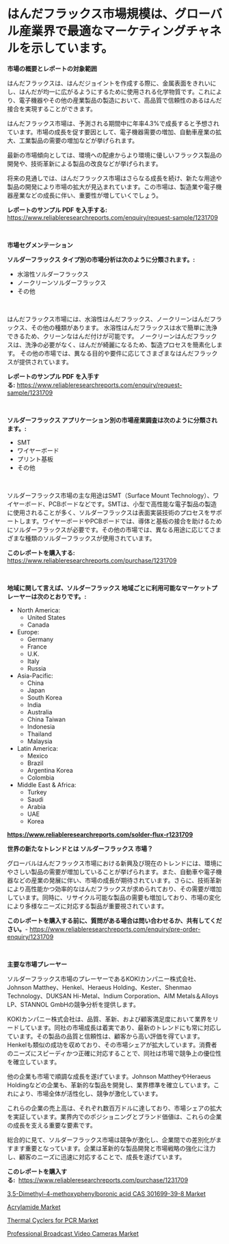 <p><h1>はんだフラックス市場規模は、グローバル産業界で最適なマーケティングチャネルを示しています。</h1></p><p><strong>市場の概要とレポートの対象範囲</strong></p>
<p><p>はんだフラックスは、はんだジョイントを作成する際に、金属表面をきれいにし、はんだが均一に広がるようにするために使用される化学物質です。これにより、電子機器やその他の産業製品の製造において、高品質で信頼性のあるはんだ接合を実現することができます。</p><p>はんだフラックス市場は、予測される期間中に年率4.3%で成長すると予想されています。市場の成長を促す要因として、電子機器需要の増加、自動車産業の拡大、工業製品の需要の増加などが挙げられます。</p><p>最新の市場傾向としては、環境への配慮からより環境に優しいフラックス製品の開発や、技術革新による製品の改良などが挙げられます。</p><p>将来の見通しでは、はんだフラックス市場はさらなる成長を続け、新たな用途や製品の開発により市場の拡大が見込まれています。この市場は、製造業や電子機器産業などの成長に伴い、重要性が増していくでしょう。</p></p>
<p><strong>レポートのサンプル PDF を入手する:</strong> <a href="https://www.reliableresearchreports.com/enquiry/request-sample/1231709">https://www.reliableresearchreports.com/enquiry/request-sample/1231709</a></p>
<p>&nbsp;</p>
<p><strong>市場セグメンテーション</strong></p>
<p><strong>ソルダーフラックス タイプ別の市場分析は次のように分類されます。:</strong></p>
<p><ul><li>水溶性ソルダーフラックス</li><li>ノークリーンソルダーフラックス</li><li>その他</li></ul></p>
<p>&nbsp;</p>
<p><p>はんだフラックス市場には、水溶性はんだフラックス、ノークリーンはんだフラックス、その他の種類があります。 水溶性はんだフラックスは水で簡単に洗浄できるため、クリーンなはんだ付けが可能です。 ノークリーンはんだフラックスは、洗浄の必要がなく、はんだが綺麗になるため、製造プロセスを簡素化します。 その他の市場では、異なる目的や要件に応じてさまざまなはんだフラックスが提供されています。</p></p>
<p><strong>レポートのサンプル PDF を入手する:</strong>&nbsp;<a href="https://www.reliableresearchreports.com/enquiry/request-sample/1231709">https://www.reliableresearchreports.com/enquiry/request-sample/1231709</a></p>
<p>&nbsp;</p>
<p><strong> ソルダーフラックス アプリケーション別の市場産業調査は次のように分類されます。:</strong></p>
<p><ul><li>SMT</li><li>ワイヤーボード</li><li>プリント基板</li><li>その他</li></ul></p>
<p>&nbsp;</p>
<p><p>ソルダーフラックス市場の主な用途はSMT（Surface Mount Technology）、ワイヤーボード、PCBボードなどです。SMTは、小型で高性能な電子製品の製造に使用されることが多く、ソルダーフラックスは表面実装技術のプロセスをサポートします。ワイヤーボードやPCBボードでは、導体と基板の接合を助けるためにソルダーフラックスが必要です。その他の市場では、異なる用途に応じてさまざまな種類のソルダーフラックスが使用されています。</p></p>
<p><strong>このレポートを購入する:</strong>&nbsp; <a href="https://www.reliableresearchreports.com/purchase/1231709">https://www.reliableresearchreports.com/purchase/1231709</a></p>
<p>&nbsp;</p>
<p><strong>地域に関して言えば、ソルダーフラックス 地域ごとに利用可能なマーケットプレーヤーは次のとおりです。:</strong></p>
<p><ul>
    <li>
        North America:
        <ul>
            <li>United States</li>
            <li>Canada</li>
        </ul>
    </li>
    <li>
        Europe:
        <ul>
            <li>Germany</li>
            <li>France</li>
            <li>U.K.</li>
            <li>Italy</li>
            <li>Russia</li>
        </ul>
    </li>
    <li>
        Asia-Pacific:
        <ul>
            <li>China</li>
            <li>Japan</li>
            <li>South Korea</li>
            <li>India</li>
            <li>Australia</li>
            <li>China Taiwan</li>
            <li>Indonesia</li>
            <li>Thailand</li>
            <li>Malaysia</li>
        </ul>
    </li>
    <li>
        Latin America:
        <ul>
            <li>Mexico</li>
            <li>Brazil</li>
            <li>Argentina Korea</li>
            <li>Colombia</li>
        </ul>
    </li>
    <li>
        Middle East & Africa:
        <ul>
            <li>Turkey</li>
            <li>Saudi</li>
            <li>Arabia</li>
            <li>UAE</li>
            <li>Korea</li>
        </ul>
    </li>
    </ul></p>
<p><strong><a href="https://www.reliableresearchreports.com/solder-flux-r1231709">https://www.reliableresearchreports.com/solder-flux-r1231709</a></strong>&nbsp;</p>
<p><strong>世界の新たなトレンドとは ソルダーフラックス 市場？</strong></p>
<p><p>グローバルはんだフラックス市場における新興及び現在のトレンドには、環境にやさしい製品の需要が増加していることが挙げられます。また、自動車や電子機器などの産業の発展に伴い、市場の成長が期待されています。さらに、技術革新により高性能かつ効率的なはんだフラックスが求められており、その需要が増加しています。同時に、リサイクル可能な製品の需要も増加しており、市場の変化により多様なニーズに対応する製品が重要視されています。</p></p>
<p><strong>このレポートを購入する前に、質問がある場合は問い合わせるか、共有してください。</strong>- <a href="https://www.reliableresearchreports.com/enquiry/pre-order-enquiry/1231709">https://www.reliableresearchreports.com/enquiry/pre-order-enquiry/1231709</a></p>
<p>&nbsp;</p>
<p><strong>主要な市場プレーヤー</strong></p>
<p><p>ソルダーフラックス市場のプレーヤーであるKOKIカンパニー株式会社、Johnson Matthey、Henkel、Heraeus Holding、Kester、Shenmao Technology、DUKSAN Hi-Metal、Indium Corporation、AIM Metals＆Alloys LP、STANNOL GmbHの競争分析を提供します。</p><p>KOKIカンパニー株式会社は、品質、革新、および顧客満足度において業界をリードしています。同社の市場成長は着実であり、最新のトレンドにも常に対応しています。その製品の品質と信頼性は、顧客から高い評価を得ています。Henkelも類似の成功を収めており、その市場シェアが拡大しています。消費者のニーズにスピーディかつ正確に対応することで、同社は市場で競争上の優位性を確立しています。</p><p>他の企業も市場で順調な成長を遂げています。Johnson MattheyやHeraeus Holdingなどの企業も、革新的な製品を開発し、業界標準を確立しています。これにより、市場全体が活性化し、競争が激化しています。</p><p>これらの企業の売上高は、それぞれ数百万ドルに達しており、市場シェアの拡大を実証しています。業界内でのポジショニングとブランド価値は、これらの企業の成長を支える重要な要素です。</p><p>総合的に見て、ソルダーフラックス市場は競争が激化し、企業間での差別化がますます重要となっています。企業は革新的な製品開発と市場戦略の強化に注力し、顧客のニーズに迅速に対応することで、成長を遂げています。</p></p>
<p><strong>このレポートを購入する:</strong>&nbsp;&nbsp;<a href="https://www.reliableresearchreports.com/purchase/1231709">https://www.reliableresearchreports.com/purchase/1231709</a></p>
<p><p><a href="https://www.linkedin.com/pulse/35-dimethyl-4-methoxyphenylboronic-acid-cas-301699-39-8-market-vnuuf?trackingId=kY%2F6YUQJYZW%2FnlQNIFsnGA%3D%3D">3,5-Dimethyl-4-methoxyphenylboronic acid CAS 301699-39-8 Market</a></p><p><a href="https://glittery-fuchsia-86a.notion.site/Acrylamide-Market-Centers-on-Aspects-such-as-Market-Growth-Market-Share-Market-Opportunity-and-Pr-63b58f9a6dfa48ceaf10a7a01e0ef7f7">Acrylamide Market</a></p><p><a href="https://www.linkedin.com/pulse/thermal-cyclers-pcr-market-growth-trends-covid-19-impact-forecasts-d9aof?trackingId=VusQEC3rFLTVwIwI8GL6JQ%3D%3D">Thermal Cyclers for PCR Market</a></p><p><a href="https://view.publitas.com/reportprime-1/decoding-the-professional-broadcast-video-cameras-market-a-deep-dive-into-the-latest-market-trends-market-segmentation-and-competitive-analysis/">Professional Broadcast Video Cameras Market</a></p></p>